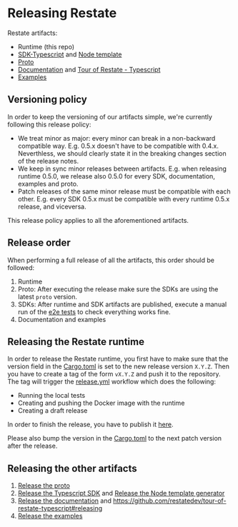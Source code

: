 # Releasing Restate

Restate artifacts:

* Runtime (this repo)
* [SDK-Typescript](https://github.com/restatedev/sdk-typescript) and [Node template](https://github.com/restatedev/node-template-generator)
* [Proto](https://github.com/restatedev/proto/)
* [Documentation](https://github.com/restatedev/documentation/) and [Tour of Restate - Typescript](https://github.com/restatedev/tour-of-restate-typescript)
* [Examples](https://github.com/restatedev/examples)

## Versioning policy

In order to keep the versioning of our artifacts simple, we're currently following this release policy:

* We treat minor as major: every minor can break in a non-backward compatible way. E.g. 0.5.x doesn't have to be compatible with 0.4.x. Neverthless, we should clearly state it in the breaking changes section of the release notes.
* We keep in sync minor releases between artifacts. E.g. when releasing runtime 0.5.0, we release also 0.5.0 for every SDK, documentation, examples and proto.
* Patch releases of the same minor release must be compatible with each other. E.g. every SDK 0.5.x must be compatible with every runtime 0.5.x release, and viceversa.

This release policy applies to all the aforementioned artifacts.

## Release order

When performing a full release of all the artifacts, this order should be followed:

1. Runtime
1. Proto: After executing the release make sure the SDKs are using the latest `proto` version.
1. SDKs: After runtime and SDK artifacts are published, execute a manual run of the [e2e tests](https://github.com/restatedev/e2e/actions/workflows/e2e.yaml) to check everything works fine.
1. Documentation and examples

## Releasing the Restate runtime

In order to release the Restate runtime, you first have to make sure that the version field in the [Cargo.toml](/Cargo.toml) is set to the new release version `X.Y.Z`. 
Then you have to create a tag of the form `vX.Y.Z` and push it to the repository.
The tag will trigger the [release.yml](/.github/workflows/release.yml) workflow which does the following:

* Running the local tests
* Creating and pushing the Docker image with the runtime
* Creating a draft release

In order to finish the release, you have to publish it [here](https://github.com/restatedev/restate/releases).

Please also bump the version in the [Cargo.toml](/Cargo.toml) to the next patch version after the release.

## Releasing the other artifacts

1. [Release the proto](https://github.com/restatedev/proto/)
1. [Release the Typescript SDK](https://github.com/restatedev/sdk-typescript#releasing-the-package) and [Release the Node template generator](https://github.com/restatedev/node-template-generator#releasing)
1. [Release the documentation](https://github.com/restatedev/documentation#releasing-the-documentation) and https://github.com/restatedev/tour-of-restate-typescript#releasing
1. [Release the examples](https://github.com/restatedev/examples#releasing-for-restate-developers)
